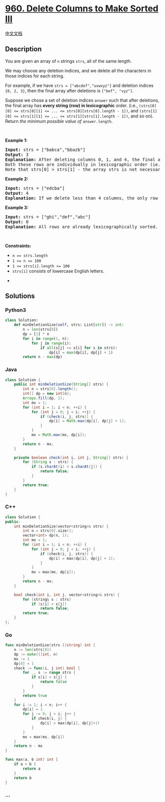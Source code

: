 # [960. Delete Columns to Make Sorted III](https://leetcode.com/problems/delete-columns-to-make-sorted-iii)

[中文文档](/solution/0900-0999/0960.Delete%20Columns%20to%20Make%20Sorted%20III/README.md)

## Description

<p>You are given an array of <code>n</code> strings <code>strs</code>, all of the same length.</p>

<p>We may choose any deletion indices, and we delete all the characters in those indices for each string.</p>

<p>For example, if we have <code>strs = [&quot;abcdef&quot;,&quot;uvwxyz&quot;]</code> and deletion indices <code>{0, 2, 3}</code>, then the final array after deletions is <code>[&quot;bef&quot;, &quot;vyz&quot;]</code>.</p>

<p>Suppose we chose a set of deletion indices <code>answer</code> such that after deletions, the final array has <strong>every string (row) in lexicographic</strong> order. (i.e., <code>(strs[0][0] &lt;= strs[0][1] &lt;= ... &lt;= strs[0][strs[0].length - 1])</code>, and <code>(strs[1][0] &lt;= strs[1][1] &lt;= ... &lt;= strs[1][strs[1].length - 1])</code>, and so on). Return <em>the minimum possible value of</em> <code>answer.length</code>.</p>

<p>&nbsp;</p>
<p><strong class="example">Example 1:</strong></p>

<pre>
<strong>Input:</strong> strs = [&quot;babca&quot;,&quot;bbazb&quot;]
<strong>Output:</strong> 3
<strong>Explanation:</strong> After deleting columns 0, 1, and 4, the final array is strs = [&quot;bc&quot;, &quot;az&quot;].
Both these rows are individually in lexicographic order (ie. strs[0][0] &lt;= strs[0][1] and strs[1][0] &lt;= strs[1][1]).
Note that strs[0] &gt; strs[1] - the array strs is not necessarily in lexicographic order.</pre>

<p><strong class="example">Example 2:</strong></p>

<pre>
<strong>Input:</strong> strs = [&quot;edcba&quot;]
<strong>Output:</strong> 4
<strong>Explanation:</strong> If we delete less than 4 columns, the only row will not be lexicographically sorted.
</pre>

<p><strong class="example">Example 3:</strong></p>

<pre>
<strong>Input:</strong> strs = [&quot;ghi&quot;,&quot;def&quot;,&quot;abc&quot;]
<strong>Output:</strong> 0
<strong>Explanation:</strong> All rows are already lexicographically sorted.
</pre>

<p>&nbsp;</p>
<p><strong>Constraints:</strong></p>

<ul>
	<li><code>n == strs.length</code></li>
	<li><code>1 &lt;= n &lt;= 100</code></li>
	<li><code>1 &lt;= strs[i].length &lt;= 100</code></li>
	<li><code>strs[i]</code> consists of lowercase English letters.</li>
</ul>

<ul>
	<li>&nbsp;</li>
</ul>

## Solutions

<!-- tabs:start -->

### **Python3**

```python
class Solution:
    def minDeletionSize(self, strs: List[str]) -> int:
        n = len(strs[0])
        dp = [1] * n
        for i in range(1, n):
            for j in range(i):
                if all(s[j] <= s[i] for s in strs):
                    dp[i] = max(dp[i], dp[j] + 1)
        return n - max(dp)
```

### **Java**

```java
class Solution {
    public int minDeletionSize(String[] strs) {
        int n = strs[0].length();
        int[] dp = new int[n];
        Arrays.fill(dp, 1);
        int mx = 1;
        for (int i = 1; i < n; ++i) {
            for (int j = 0; j < i; ++j) {
                if (check(i, j, strs)) {
                    dp[i] = Math.max(dp[i], dp[j] + 1);
                }
            }
            mx = Math.max(mx, dp[i]);
        }
        return n - mx;
    }

    private boolean check(int i, int j, String[] strs) {
        for (String s : strs) {
            if (s.charAt(i) < s.charAt(j)) {
                return false;
            }
        }
        return true;
    }
}
```

### **C++**

```cpp
class Solution {
public:
    int minDeletionSize(vector<string>& strs) {
        int n = strs[0].size();
        vector<int> dp(n, 1);
        int mx = 1;
        for (int i = 1; i < n; ++i) {
            for (int j = 0; j < i; ++j) {
                if (check(i, j, strs)) {
                    dp[i] = max(dp[i], dp[j] + 1);
                }
            }
            mx = max(mx, dp[i]);
        }
        return n - mx;
    }

    bool check(int i, int j, vector<string>& strs) {
        for (string& s : strs)
            if (s[i] < s[j])
                return false;
        return true;
    }
};
```

### **Go**

```go
func minDeletionSize(strs []string) int {
	n := len(strs[0])
	dp := make([]int, n)
	mx := 1
	dp[0] = 1
	check := func(i, j int) bool {
		for _, s := range strs {
			if s[i] < s[j] {
				return false
			}
		}
		return true
	}
	for i := 1; i < n; i++ {
		dp[i] = 1
		for j := 0; j < i; j++ {
			if check(i, j) {
				dp[i] = max(dp[i], dp[j]+1)
			}
		}
		mx = max(mx, dp[i])
	}
	return n - mx
}

func max(a, b int) int {
	if a > b {
		return a
	}
	return b
}
```

### **...**

```

```

<!-- tabs:end -->
